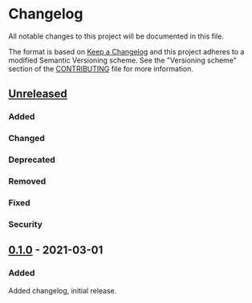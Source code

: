 # Changelog
All notable changes to this project will be documented in this file.

The format is based on [Keep a Changelog][] and this project adheres to a
modified Semantic Versioning scheme. See the "Versioning scheme" section of the
[CONTRIBUTING][] file for more information.

[Keep a Changelog]: http://keepachangelog.com/
[CONTRIBUTING]: https://github.com/ben-hamelin/wheel-of-luck/README.md

## [Unreleased]
### Added

### Changed

### Deprecated

### Removed

### Fixed

### Security

## [0.1.0] - 2021-03-01
### Added
Added changelog, initial release.

[Unreleased]: https://github.com/ben-hamelin/wheel-of-luck/compare/0.1.0...HEAD
[0.1.0]: https://github.com/ben-hamelin/wheel-of-luck/releases/tag/0.1.0
